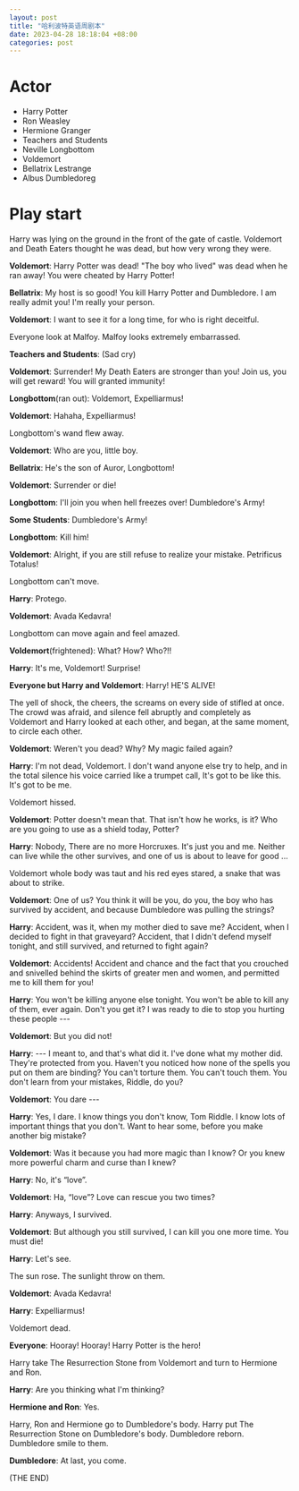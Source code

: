 ```yaml
---
layout: post
title: "哈利波特英语周剧本"
date: 2023-04-28 18:18:04 +08:00
categories: post
---
```


# Actor
- Harry Potter
- Ron Weasley
- Hermione Granger
- Teachers and Students
- Neville Longbottom
- Voldemort
- Bellatrix Lestrange
- Albus Dumbledoreg

# Play start
Harry was lying on the ground in the front of the gate of castle. Voldemort and Death Eaters thought he was dead, but how very wrong they were.

**Voldemort**: Harry Potter was dead! "The boy who lived" was dead when he ran away! You were cheated by Harry Potter!

**Bellatrix**: My host is so good! You kill Harry Potter and Dumbledore. I am really admit you! I'm really your person.

**Voldemort**: I want to see it for a long time, for who is right deceitful.

Everyone look at Malfoy. Malfoy looks extremely embarrassed.

**Teachers and Students**: (Sad cry)

**Voldemort**: Surrender! My Death Eaters are stronger than you! Join us, you will get reward! You will granted immunity!

**Longbottom**(ran out): Voldemort, Expelliarmus!

**Voldemort**: Hahaha, Expelliarmus!

Longbottom's wand flew away.

**Voldemort**: Who are you, little boy.

**Bellatrix**: He's the son of Auror, Longbottom!

**Voldemort**: Surrender or die!

**Longbottom**: I'll join you when hell freezes over! Dumbledore's Army!

**Some Students**: Dumbledore's Army!

**Longbottom**: Kill him!

**Voldemort**: Alright, if you are still refuse to realize your mistake. Petrificus Totalus!

Longbottom can't move.

**Harry**: Protego.

**Voldemort**: Avada Kedavra!

Longbottom can move again and feel amazed.

**Voldemort**(frightened): What? How? Who?!!

**Harry**: It's me, Voldemort! Surprise!

**Everyone but Harry and Voldemort**: Harry! HE'S ALIVE!

The yell of shock, the cheers, the screams on every side of stifled at once. The crowd was afraid, and silence fell abruptly and completely as Voldemort and Harry looked at each other, and began, at the same moment, to circle each other.

**Voldemort**: Weren't you dead? Why? My magic failed again?

**Harry**: I'm not dead, Voldemort. I don't wand anyone else try to help, and in the total silence his voice carried like a trumpet call, It's got to be like this. It's got to be me.

Voldemort hissed.

**Voldemort**: Potter doesn't mean that. That isn't how he works, is it? Who are you going to use as a shield today, Potter?

**Harry**: Nobody, There are no more Horcruxes. It's just you and me. Neither can live while the other survives, and one of us is about to leave for good ...

Voldemort whole body was taut and his red eyes stared, a snake that was about to strike.

**Voldemort**: One of us? You think it will be you, do you, the boy who has survived by accident, and because Dumbledore was pulling the strings?

**Harry**: Accident, was it, when my mother died to save me? Accident, when I decided to fight in that graveyard? Accident, that I didn't defend myself tonight, and still survived, and returned to fight again?

**Voldemort**: Accidents! Accident and chance and the fact that you crouched and snivelled behind the skirts of greater men and women, and permitted me to kill them for you!

**Harry**: You won't be killing anyone else tonight. You won't be able to kill any of them, ever again. Don't you get it? I was ready to die to stop you hurting these people ---

**Voldemort**: But you did not!

**Harry**: --- I meant to, and that's what did it. I've done what my mother did. They're protected from you. Haven't you noticed how none of the spells you put on them are binding? You can't torture them. You can't touch them. You don't learn from your mistakes, Riddle, do you?

**Voldemort**: You dare ---

**Harry**: Yes, I dare. I know things you don't know, Tom Riddle. I know lots of important things that you don't. Want to hear some, before you make another big mistake?

**Voldemort**: Was it because you had more magic than I know? Or you knew more powerful charm and curse than I knew?

**Harry**: No, it's “love”.

**Voldemort**: Ha, “love”? Love can rescue you two times?

**Harry**: Anyways, I survived.

**Voldemort**: But although you still survived, I can kill you one more time. You must die!

**Harry**: Let's see.

The sun rose. The sunlight throw on them.

**Voldemort**: Avada Kedavra!

**Harry**: Expelliarmus!

Voldemort dead.

**Everyone**: Hooray! Hooray! Harry Potter is the hero!

Harry take The Resurrection Stone from Voldemort and turn to Hermione and Ron.

**Harry**: Are you thinking what I'm thinking?

**Hermione and Ron**: Yes.

Harry, Ron and Hermione go to Dumbledore's body. Harry put The Resurrection Stone on Dumbledore's body. Dumbledore reborn. Dumbledore smile to them.

**Dumbledore**: At last, you come.

(THE END)